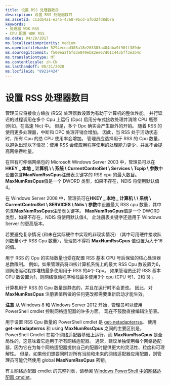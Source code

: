 ```yaml
---
title: 设置 RSS 处理器数目
description: 设置 RSS 处理器数目
ms.assetid: c13db4a1-e345-4368-9bcd-afbd2fd8db7a
keywords:
- 处理器 WDK RSS
- CPU 配置 WDK RSS
ms.date: 04/20/2017
ms.localizationpriority: medium
ms.openlocfilehash: 5294ecead308a18e263383a484dba9f901f389de
ms.sourcegitcommit: f500ea2fbfd3e849eb82ee67d011443bff3e2b4c
ms.translationtype: MT
ms.contentlocale: zh-CN
ms.lasthandoff: 08/31/2020
ms.locfileid: "89214424"
---
```

# <a name="setting-the-number-of-rss-processors"></a>设置 RSS 处理器数目





管理员应将接收方缩放 (RSS) 处理器数设置为有助于计算机的整体性能。 并行延迟的过程调用在多个 Cpu 上运行 (Dpc) 启用分布式接收处理并消除 CPU 瓶颈 (例如，在高速 Nic) 中。 但是，多个 Dpc 确实会产生额外的开销。 随着 RSS 的使用更多处理器，中断和 DPC 处理开销会增加。 因此，当 RSS 处于活动状态时，所有 Cpu 的总 CPU 使用率会增加。 管理员应选择用于 RSS 的 Cpu 数量，以避免出现以下情况：使用 RSS 会使应用程序使用的处理能力更少，并且不会提高网络吞吐量。

在带有可伸缩网络包的 Microsoft Windows Server 2003 中，管理员可以在**HKEY \_ 本地 \_ 计算机 \\ \\ 系统 \\ CurrentControlSet \\ Services \\ Tcpip \\ 参数**中设置包含**MaxNumRssCpus**注册表关键字的 RSS cpu 的最大数目。 **MaxNumRssCpus**值是一个 DWORD 类型，如果不存在，NDIS 将使用默认值4。

在 Windows Server 2008 中，管理员可在**HKEY \_ 本地 \_ 计算机 \\ \\ 系统 \\ CurrentControlSet \\ SERVICES \\ Ndis \\ 参数**中设置最大 RSS cpu 数量，其中包含**MaxNumRssCpus**注册表关键字。 **MaxNumRssCpus**值是一个 DWORD 类型，如果不存在，NDIS 将使用默认值4。 此注册表关键字还适用于 Windows Server 的更高版本。

若要避免复杂情况 (和未在实际硬件中实现的非现实情况) （其中可用硬件接收队列数量小于 RSS Cpu 数量），管理员不得将 **MaxNumRssCpus** 值设置为大于16的值。

用于 RSS 的 Cpu 的实际数量也受在配置 RSS 基本 CPU 号后保留的核心处理器总数限制。 例如，如果管理员将四核计算机系统上的最大 RSS Cpu 数设置为6，则网络驱动程序堆栈最多使用用于 RSS 的4个 Cpu。 如果管理员还将 RSS 基本 CPU 数设置为1，则网络驱动程序堆栈最多使用3个 cpu (CPU 号1、2和 3) 。

 计算机用于 RSS 的 Cpu 数量是静态的，并且在运行时不会更改。 因此，对 **MaxNumRssCpus** 注册表值所做的任何更改都需要重新启动才能生效。

**注意** 从 Windows 8 和 Windows Server 2012 开始，管理员可以使用 PowerShell cmdlet 控制网络适配器的许多方面。 现在不鼓励直接编辑注册表。 

用于设置 RSS Cpu 数量的 PowerShell cmdlet 是 [get-netadapterrss](/powershell/module/netadapter/Set-NetAdapterRss)。 使用 **get-netadapterrss** 和 using **MaxNumRssCpus** 之间的主要区别是，PowerShell Cmdlet 在每个网络适配器基础上运行，而 **MaxNumRssCpus** 是全局性的，这意味着它适用于所有网络适配器。 通常，建议单独使用每个网络适配器，因为它在为每个网络适配器提供自己的配置时提供更大的灵活性、粒度和可理解性。 但是，如果他们想要同时对所有当前和未来的网络适配器应用配置，则管理员可能仍然使用 global **MaxNumRssCpus** 密钥。

有关网络适配器 cmdlet 的完整列表，请参阅 [Windows PowerShell 中的网络适配器 cmdlet](/powershell/module/netadapter/)。